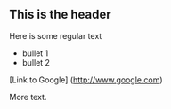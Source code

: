 ## This is the header

Here is some regular text

* bullet 1
* bullet 2

[Link to Google] (http://www.google.com)

More text.
